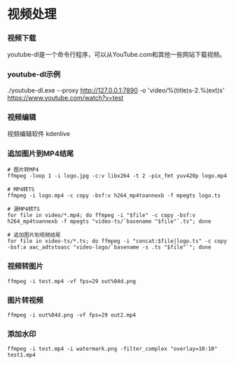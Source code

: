 # 视频处理

### 视频下载
youtube-dl是一个命令行程序，可以从YouTube.com和其他一些网站下载视频。

### youtube-dl示例
./youtube-dl.exe --proxy http://127.0.0.1:7890 -o 'video/%(title)s-2.%(ext)s' https://www.youtube.com/watch?v=test

### 视频编辑
视频编辑软件 kdenlive

### 追加图片到MP4结尾
	# 图片转MP4
	ffmpeg -loop 1 -i logo.jpg -c:v libx264 -t 2 -pix_fmt yuv420p logo.mp4

	# MP4转TS
	ffmpeg -i logo.mp4 -c copy -bsf:v h264_mp4toannexb -f mpegts logo.ts

	# 源MP4转TS
	for file in video/*.mp4; do ffmpeg -i "$file" -c copy -bsf:v h264_mp4toannexb -f mpegts "video-ts/`basename "$file"`.ts"; done

	# 追加图片到视频结尾
	for file in video-ts/*.ts; do ffmpeg -i "concat:$file|logo.ts" -c copy -bsf:a aac_adtstoasc "video-logo/`basename -s .ts "$file"`"; done

### 视频转图片
	ffmpeg -i test.mp4 -vf fps=29 out%04d.png

### 图片转视频
	ffmpeg -i out%04d.png -vf fps=29 out2.mp4

### 添加水印
	ffmpeg -i test.mp4 -i watermark.png -filter_complex "overlay=10:10" test1.mp4